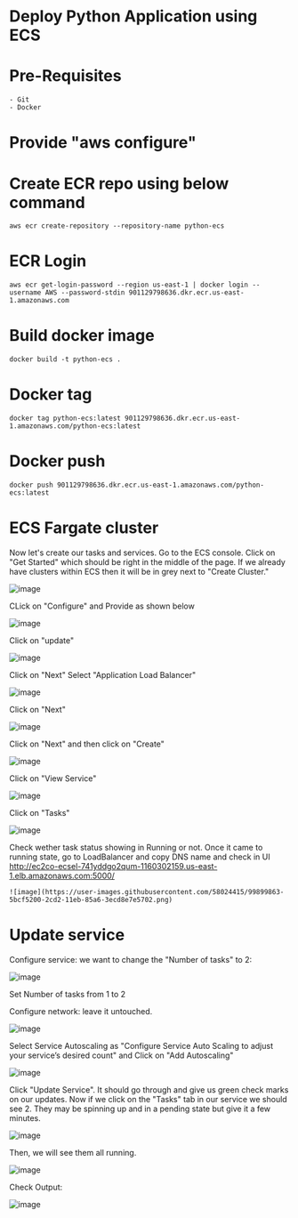 # Deploy Python Application using ECS
# Pre-Requisites
    - Git
    - Docker
# Provide "aws configure"
# Create ECR repo using below command
    aws ecr create-repository --repository-name python-ecs
# ECR Login
    aws ecr get-login-password --region us-east-1 | docker login --username AWS --password-stdin 901129798636.dkr.ecr.us-east-1.amazonaws.com
# Build docker image
    docker build -t python-ecs .
# Docker tag
    docker tag python-ecs:latest 901129798636.dkr.ecr.us-east-1.amazonaws.com/python-ecs:latest
# Docker push
    docker push 901129798636.dkr.ecr.us-east-1.amazonaws.com/python-ecs:latest
# ECS Fargate cluster
  Now let's create our tasks and services. Go to the ECS console. Click on "Get Started" which should be right in the middle of the page. If we already have clusters within ECS then it will be in grey next to "Create Cluster."
  
  ![image](https://user-images.githubusercontent.com/58024415/99899614-b7004500-2cd0-11eb-9de0-771adc1b7c70.png)

CLick on "Configure" and Provide as shown below

  ![image](https://user-images.githubusercontent.com/58024415/99899638-ed3dc480-2cd0-11eb-8211-a4ce3f3d2e02.png)
 
 Click on "update"
 
   ![image](https://user-images.githubusercontent.com/58024415/99899669-14949180-2cd1-11eb-9f88-f1f8186a793b.png)

Click on "Next"
Select "Application Load Balancer"

  ![image](https://user-images.githubusercontent.com/58024415/99899681-2d04ac00-2cd1-11eb-8e51-e1e05354f1b4.png)

Click on "Next"

  ![image](https://user-images.githubusercontent.com/58024415/99899699-51608880-2cd1-11eb-8426-98696685be0f.png)

Click on "Next" and then click on "Create"

  ![image](https://user-images.githubusercontent.com/58024415/99899761-de0b4680-2cd1-11eb-9234-d21cffc15458.png)

Click on "View Service"
  
  ![image](https://user-images.githubusercontent.com/58024415/99899786-009d5f80-2cd2-11eb-8cf9-bacc389b8a86.png)

Click on "Tasks"

  ![image](https://user-images.githubusercontent.com/58024415/99899795-17dc4d00-2cd2-11eb-88bc-72116ef6e127.png)

Check wether task status showing in Running or not. Once it came to running state, go to LoadBalancer and copy DNS name and check in UI
  http://ec2co-ecsel-741yddgo2qum-1160302159.us-east-1.elb.amazonaws.com:5000/

    ![image](https://user-images.githubusercontent.com/58024415/99899863-5bcf5200-2cd2-11eb-85a6-3ecd8e7e5702.png)

# Update service
  Configure service: we want to change the "Number of tasks" to 2:
  
  ![image](https://user-images.githubusercontent.com/58024415/99899955-eadc6a00-2cd2-11eb-8e1b-7c4739ad4113.png)

Set Number of tasks from 1 to 2

Configure network: leave it untouched.

  ![image](https://user-images.githubusercontent.com/58024415/99899994-54f50f00-2cd3-11eb-92d3-35b14cd2ab38.png)

Select Service Autoscaling as "Configure Service Auto Scaling to adjust your service’s desired count" and Click on "Add Autoscaling"

  ![image](https://user-images.githubusercontent.com/58024415/99900125-06944000-2cd4-11eb-8c0a-c141579932e0.png)

Click "Update Service". It should go through and give us green check marks on our updates. Now if we click on the "Tasks" tab in our service we should see 2. They may be spinning up and in a pending state but give it a few minutes.

  ![image](https://user-images.githubusercontent.com/58024415/99900153-34798480-2cd4-11eb-913a-bc03776e0241.png)

Then, we will see them all running.

  ![image](https://user-images.githubusercontent.com/58024415/99900215-5b37bb00-2cd4-11eb-92e7-ba801f3d8b84.png)

Check Output:

  ![image](https://user-images.githubusercontent.com/58024415/99900232-6db1f480-2cd4-11eb-9cc3-7a8fc1c2829f.png)
